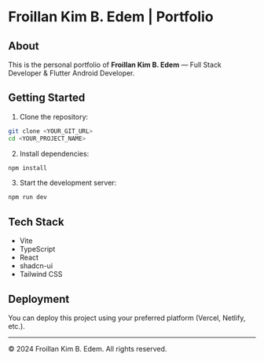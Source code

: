 # Froillan Kim B. Edem | Portfolio

## About

This is the personal portfolio of **Froillan Kim B. Edem** — Full Stack Developer & Flutter Android Developer.

## Getting Started

1. Clone the repository:
```sh
git clone <YOUR_GIT_URL>
cd <YOUR_PROJECT_NAME>
```
2. Install dependencies:
```sh
npm install
```
3. Start the development server:
```sh
npm run dev
```

## Tech Stack
- Vite
- TypeScript
- React
- shadcn-ui
- Tailwind CSS

## Deployment
You can deploy this project using your preferred platform (Vercel, Netlify, etc.).

---

© 2024 Froillan Kim B. Edem. All rights reserved.
